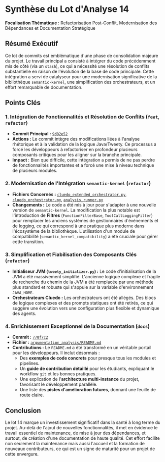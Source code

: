 # Synthèse du Lot d'Analyse 14

**Focalisation Thématique :** Refactorisation Post-Conflit, Modernisation des Dépendances et Documentation Stratégique

## Résumé Exécutif

Ce lot de commits est emblématique d'une phase de consolidation majeure du projet. Le travail principal a consisté à intégrer du code précédemment mis de côté (via un `stash`), ce qui a nécessité une résolution de conflits substantielle en raison de l'évolution de la base de code principale. Cette intégration a servi de catalyseur pour une modernisation significative de la bibliothèque `semantic-kernel`, une simplification des orchestrateurs, et un effort remarquable de documentation.

## Points Clés

### 1. **Intégration de Fonctionnalités et Résolution de Conflits (`feat`, `refactor`)**

- **Commit Principal :** [`9d82e52`](https://github.com/TODO/commit/9d82e525f841d9693b525b7a8e56457be19df476)
- **Actions :** Le commit intègre des modifications liées à l'analyse rhétorique et à la validation de la logique Java/Tweety. Ce processus a forcé les développeurs à refactoriser en profondeur plusieurs composants critiques pour les aligner sur la branche principale.
- **Impact :** Bien que difficile, cette intégration a permis de ne pas perdre de fonctionnalités importantes et a forcé une mise à niveau technique de plusieurs modules.

### 2. **Modernisation de l'Intégration `semantic-kernel` (`refactor`)**

- **Fichiers Concernés :** [`cluedo_extended_orchestrator.py`](temp/commit_analysis_202506DD_095640/analysis_lot_14_raw.md:658), [`cluedo_orchestrator.py`](temp/commit_analysis_202506DD_095640/analysis_lot_14_raw.md:1839), [`analysis_runner.py`](temp/commit_analysis_202506DD_095640/analysis_lot_14_raw.md:1784)
- **Changements :** Le code a été mis à jour pour s'adapter à une nouvelle version de `semantic-kernel`. La modification la plus notable est l'introduction de **Filtres** (`FunctionFilterBase`, `ToolCallLoggingFilter`) pour remplacer les anciens systèmes de gestionnaires d'événements et de logging, ce qui correspond à une pratique plus moderne dans l'écosystème de la bibliothèque. L'utilisation d'un module de compatibilité (`semantic_kernel_compatibility`) a été cruciale pour gérer cette transition.

### 3. **Simplification et Fiabilisation des Composants Clés (`refactor`)**

- **Initialiseur JVM (`tweety_initializer.py`) :** Le code d'initialisation de la JVM a été massivement simplifié. L'ancienne logique complexe et fragile de recherche du chemin de la JVM a été remplacée par une méthode plus standard et robuste qui s'appuie sur la variable d'environnement `JAVA_HOME`.
- **Orchestrateurs Cluedo :** Les orchestrateurs ont été allégés. Des blocs de logique complexes et des prompts statiques ont été retirés, ce qui suggère une évolution vers une configuration plus flexible et dynamique des agents.

### 4. **Enrichissement Exceptionnel de la Documentation (`docs`)**

- **Commit :** [`770f7c2`](https://github.com/TODO/commit/770f7c29b5484071f37313a37fe69c0f6357acd1)
- **Fichier :** [`argumentation_analysis/README.md`](temp/commit_analysis_202506DD_095640/analysis_lot_14_raw.md:1050)
- **Contributions :** Le `README.md` a été transformé en un véritable portail pour les développeurs. Il inclut désormais :
    - Des **exemples de code concrets** pour presque tous les modules et pipelines.
    - Un **guide de contribution détaillé** pour les étudiants, expliquant le workflow `git` et les bonnes pratiques.
    - Une explication de l'**architecture multi-instance** du projet, favorisant le développement parallèle.
    - Une liste des **pistes d'amélioration futures**, donnant une feuille de route claire.

## Conclusion

Le lot 14 marque un investissement significatif dans la santé à long terme du projet. Au-delà de l'ajout de nouvelles fonctionnalités, il met en évidence le travail essentiel de maintenance, de mise à jour des dépendances, et surtout, de création d'une documentation de haute qualité. Cet effort facilite non seulement la maintenance mais aussi l'accueil et la formation de nouveaux contributeurs, ce qui est un signe de maturité pour un projet de cette envergure.